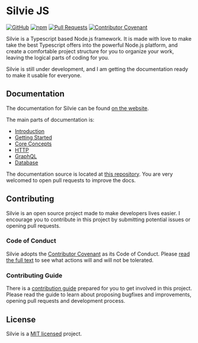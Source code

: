# Silvie JS
[![GitHub](https://img.shields.io/github/license/silviejs/silvie)](https://github.com/silviejs/silvie/blob/main/LICENSE)
[![npm](https://img.shields.io/npm/v/silvie?color=red)](https://www.npmjs.org/package/silvie)
[![Pull Requests](https://img.shields.io/badge/PRs-welcome-blue.svg)](CODE_OF_CONDUCT.md)
[![Contributor Covenant](https://img.shields.io/badge/Contributor%20Covenant-v2.0%20adopted-ff69b4.svg)](CODE_OF_CONDUCT.md)

Silvie is a Typescript based Node.js framework. It is made with love to make take the best Typescript offers into the 
powerful Node.js platform, and create a comfortable project structure for you to organize your work, leaving the logical 
parts of coding for you.

Silvie is still under development, and I am getting the documentation ready to make it usable for everyone.

## Documentation
The documentation for Silvie can be found [on the website](https://silviejs.org/docs).

The main parts of documentation is:
- [Introduction](http://silviejs.org/docs)
- [Getting Started](http://silviejs.org/docs/installation)
- [Core Concepts](http://silviejs.org/docs/http)
- [HTTP](http://silviejs.org/docs/controllers)
- [GraphQL](http://silviejs.org/docs/schemas)
- [Database](http://silviejs.org/docs/migrations)

The documentation source is located at [this repository](https://github.com/silviejs/silviejs.github.io). You are very
welcomed to open pull requests to improve the docs.

## Contributing
Silvie is an open source project made to make developers lives easier. I encourage you to contribute in this project by
submitting potential issues or opening pull requests.

### Code of Conduct
Silvie adopts the [Contributor Covenant](https://www.contributor-covenant.org) as its Code of Conduct. Please 
[read the full text](CODE_OF_CONDUCT.md) to see what actions will and will not be tolerated.

### Contributing Guide
There is a [contribution guide](http://silviejs.org/docs/contribution) prepared for you to get involved in this project.
Please read the guide to learn about proposing bugfixes and improvements, opening pull requests and development process.

## License
Silvie is a [MIT licensed](https://github.com/silviejs/silvie/blob/main/LICENSE) project. 

